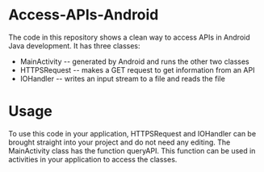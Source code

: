 # Access-APIs-Android

The code in this repository shows a clean way to access APIs in Android Java development. It has three classes:

* MainActivity -- generated by Android and runs the other two classes
* HTTPSRequest -- makes a GET request to get information from an API
* IOHandler -- writes an input stream to a file and reads the file

# Usage

To use this code in your application, HTTPSRequest and IOHandler can be brought straight into your project and do not need any editing. The MainActivity class has the function queryAPI. This function can be used in activities in your application to access the classes.